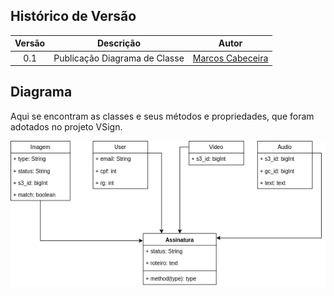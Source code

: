 ## Histórico de Versão

| Versão |           Descrição           |                      Autor                       |
| :----: | :---------------------------: | :----------------------------------------------: |
|  0.1   | Publicação Diagrama de Classe | [Marcos Cabeceira](https://github.com/Foxtrot40) |

## Diagrama

Aqui se encontram as classes e seus métodos e propriedades, que foram adotados no projeto VSign.

![Diagrama](/docs/img/../project/img/diagrama_de_classes_vsign.png)

